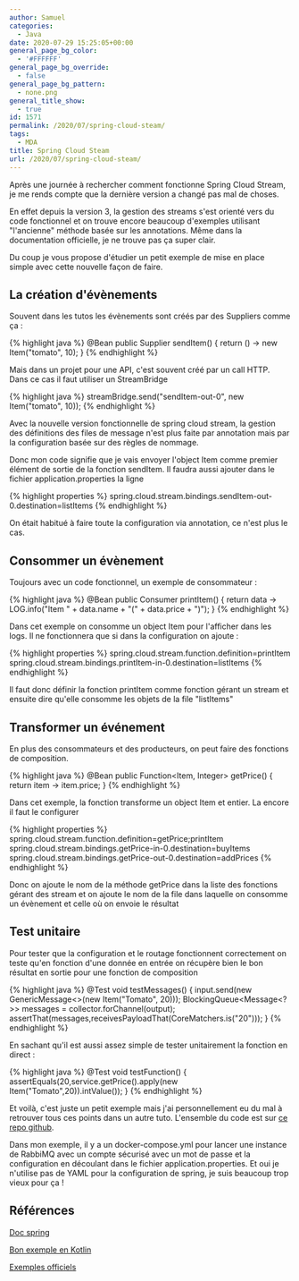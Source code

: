 ```yaml
---
author: Samuel
categories:
  - Java
date: 2020-07-29 15:25:05+00:00
general_page_bg_color:
  - '#FFFFFF'
general_page_bg_override:
  - false
general_page_bg_pattern:
  - none.png
general_title_show:
  - true
id: 1571
permalink: /2020/07/spring-cloud-steam/
tags:
  - MDA
title: Spring Cloud Steam
url: /2020/07/spring-cloud-steam/
---
```


Après une journée à rechercher comment fonctionne Spring Cloud Stream, je me rends compte que la dernière version a changé pas mal de choses.

En effet depuis la version 3, la gestion des streams s'est orienté vers du code fonctionnel et on trouve encore beaucoup d'exemples utilisant "l'ancienne" méthode basée sur les annotations. Même dans la documentation officielle, je ne trouve pas ça super clair.

Du coup je vous propose d'étudier un petit exemple de mise en place simple avec cette nouvelle façon de faire.

## La création d'évènements

Souvent dans les tutos les évènements sont créés par des Suppliers comme ça :

{% highlight java %}
@Bean
public Supplier<Item> sendItem() {
  return () -> new Item("tomato", 10);
}
{% endhighlight %}


Mais dans un projet pour une API, c'est souvent créé par un call HTTP.
Dans ce cas il faut utiliser un StreamBridge

{% highlight java %}
streamBridge.send("sendItem-out-0", new Item("tomato", 10));
{% endhighlight %}

Avec la nouvelle version fonctionnelle de spring cloud stream, la
gestion des définitions des files de message n'est plus faite par
annotation mais par la configuration basée sur des règles de nommage.

Donc mon code signifie que je vais envoyer l'object Item comme premier
élément de sortie de la fonction sendItem.
Il faudra aussi ajouter dans le fichier application.properties la ligne

{% highlight properties %}
spring.cloud.stream.bindings.sendItem-out-0.destination=listItems
{% endhighlight %}

On était habitué à faire toute la configuration via annotation, ce n'est
plus le cas.

## Consommer un évènement

Toujours avec un code fonctionnel, un exemple de consommateur :

{% highlight java %}
@Bean
public Consumer<Item> printItem() {
    return data -> LOG.info("Item " + data.name + "(" + data.price + ")");
}
{% endhighlight %}

Dans cet exemple on consomme un object Item pour l'afficher dans les
logs. Il ne fonctionnera que si dans la configuration on ajoute :

{% highlight properties %}
spring.cloud.stream.function.definition=printItem
spring.cloud.stream.bindings.printItem-in-0.destination=listItems
{% endhighlight %}

Il faut donc définir la fonction printItem comme fonction gérant un
stream et ensuite dire qu'elle consomme les objets de la file
"listItems"

## Transformer un événement

En plus des consommateurs et des producteurs, on peut faire des
fonctions de composition.

{% highlight java %}
@Bean
public Function<Item, Integer> getPrice() {
    return item -> item.price;
}
{% endhighlight %}

Dans cet exemple, la fonction transforme un object Item et entier. La
encore il faut le configurer

{% highlight properties %}
spring.cloud.stream.function.definition=getPrice;printItem
spring.cloud.stream.bindings.getPrice-in-0.destination=buyItems
spring.cloud.stream.bindings.getPrice-out-0.destination=addPrices
{% endhighlight %}

Donc on ajoute le nom de la méthode getPrice dans la liste des
fonctions gérant des stream et on ajoute le nom de la file dans 
laquelle on consomme un évènement et celle où on envoie le résultat

## Test unitaire

Pour tester que la configuration et le routage fonctionnent correctement
on teste qu'en fonction d'une donnée en entrée on récupère bien le bon
résultat en sortie pour une fonction de composition

{% highlight java %}
@Test
void testMessages() {
  input.send(new GenericMessage<>(new Item("Tomato", 20)));
  BlockingQueue<Message<?>> messages = collector.forChannel(output);
  assertThat(messages,receivesPayloadThat(CoreMatchers.is("20")));
}
{% endhighlight %}

En sachant qu'il est aussi assez simple de tester unitairement la
fonction en direct :

{% highlight java %}
@Test
void testFunction() {
  assertEquals(20,service.getPrice().apply(new Item("Tomato",20)).intValue());
}
{% endhighlight %}

Et voilà, c'est juste un petit exemple mais j'ai personnellement eu du mal à retrouver tous ces points dans un autre tuto.
L'ensemble du code est sur [ce repo github](https://github.com/sliard/spring-cloud-stream-basic).

Dans mon exemple, il y a un docker-compose.yml pour lancer une
instance de RabbiMQ avec un compte sécurisé avec un mot de passe et la
configuration en découlant dans le fichier application.properties. Et
oui je n'utilise pas de YAML pour la configuration de spring, je suis
beaucoup trop vieux pour ça !

## Références

[Doc spring](https://cloud.spring.io/spring-cloud-static/spring-cloud-stream/current/reference/html/spring-cloud-stream.html#_functional_composition)

[Bon exemple en Kotlin](https://piotrminkowski.com/2020/06/05/introduction-to-event-driven-microservices-with-spring-cloud-stream/)

[Exemples officiels](https://github.com/spring-cloud/spring-cloud-stream-samples)